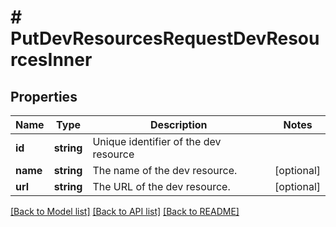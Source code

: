 # # PutDevResourcesRequestDevResourcesInner

## Properties

Name | Type | Description | Notes
------------ | ------------- | ------------- | -------------
**id** | **string** | Unique identifier of the dev resource |
**name** | **string** | The name of the dev resource. | [optional]
**url** | **string** | The URL of the dev resource. | [optional]

[[Back to Model list]](../../README.md#models) [[Back to API list]](../../README.md#endpoints) [[Back to README]](../../README.md)
